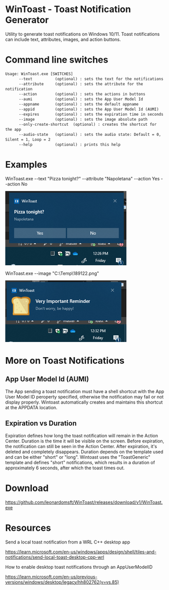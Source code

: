 # WinToast - Toast Notification Generator

Utility to generate toast notifications on Windows 10/11. Toast notifications can include text, attributes, images, and action buttons.

# Command line switches
```
Usage: WinToast.exe [SWITCHES]
      --text          (optional) : sets the text for the notifications
      --attribute     (optional) : sets the attribute for the notification
      --action        (optional) : sets the actions in buttons
      --aumi          (optional) : sets the App User Model Id
      --appname       (optional) : sets the default appname
      --appid         (optional) : sets the App User Model Id (AUMI)
      --expires       (optional) : sets the expiration time in seconds
      --image         (optional) : sets the image absolute path
      --only-create-shortcut  (optional) : creates the shortcut for the app
      --audio-state   (optional) : sets the audio state: Default = 0, Silent = 1, Loop = 2
      --help          (optional) : prints this help
```

# Examples

WinToast.exe --text "Pizza tonight?" --attribute "Napoletana" --action Yes --action No

![Alt text](screenshots/image1.png)


WinToast.exe --image "C:\Temp\189122.png"

![Alt text](screenshots/image3.png)


# More on Toast Notifications

## App User Model Id (AUMI)
The App sending a toast notification must have a shell shortcut with the App User Model ID peroperty specified, otherwise the notification may fail or not display properly. Wintoast automatically creates and maintains this shortcut at the APPDATA location.
  
## Expiration vs Duration
Expiration defines how long the toast notification will remain in the Action Center. Duration is the time it will be visible on the screen.
Before expiration, the notification can still be seen in the Action Center. After expiration, it's deleted and completely disappears.
Duration depends on the template used and can be either "short" or "long". Wintoast uses the "ToastGeneric" template and defines "short" notifications, which results in a duration of approximately 6 seconds, after which the toast times out.

# Download

https://github.com/leonardomsft/WinToast/releases/download/v1/WinToast.exe

# Resources

Send a local toast notification from a WRL C++ desktop app

  https://learn.microsoft.com/en-us/windows/apps/design/shell/tiles-and-notifications/send-local-toast-desktop-cpp-wrl


How to enable desktop toast notifications through an AppUserModelID

https://learn.microsoft.com/en-us/previous-versions/windows/desktop/legacy/hh802762(v=vs.85)

